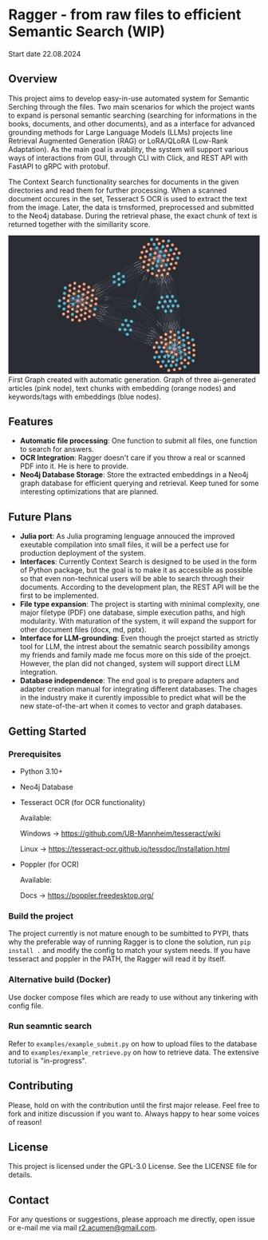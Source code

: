 # Ragger - from raw files to efficient Semantic Search (WIP)

Start date 22.08.2024


## Overview

This project aims to develop easy-in-use automated system for Semantic Serching through the files. Two main scenarios for which the project wants to expand is personal semantic searching (searching for informations in the books, documents, and other documents), and as a interface for advanced grounding methods for Large Language Models (LLMs) projects line Retrieval Augmented Generation (RAG) or LoRA/QLoRA (Low-Rank Adaptation). As the main goal is avability, the system will support various ways of interactions from GUI, through CLI with Click, and REST API with FastAPI to gRPC with protobuf.  

The Context Search functionality searches for documents in the given directories and read them for further processing. When a scanned document occures in the set, Tesseract 5 OCR is used to extract the text from the image. Later, the data is trnsformed, preprocessed and submitted to the Neo4j database. During the retrieval phase, the exact chunk of text is returned together with the simillarity score.

![alt text](./docs/images/FirstGraphFromAutomaticGeneration.png)
    First Graph created with automatic generation. Graph of three ai-generated articles (pink node), text chunks with embedding (orange nodes) and keywords/tags with embeddings (blue nodes).

## Features
- **Automatic file processing**: One function to submit all files, one function to search for answers.
- **OCR Integration**: Ragger doesn't care if you throw a real or scanned PDF into it. He is here to provide.
- **Neo4j Database Storage**: Store the extracted embeddings in a Neo4j graph database for efficient querying and retrieval. Keep tuned for some interesting optimizations that are planned.

## Future Plans
- **Julia port**: As Julia programing lenguage annouced the improved exeutable compilation into small files, it will be a perfect use for production deployment of the system.
- **Interfaces**: Currently Context Search is designed to be used in the form of Python package, but the goal is to make it as accessible as possible so that even non-technical users will be able to search through their documents. According to the development plan, the REST API will be the first to be implemented.
- **File type expansion**: The project is starting with minimal complexity, one major filetype (PDF) one database, simple execution paths, and high modularity. With maturation of the system, it will expand the support for other document files (docx, md, pptx).
- **Interface for LLM-grounding**: Even though the proejct started as strictly tool for LLM, the intrest about the sematnic search possibility amongs my friends and family made me focus more on this side of the proejct. However, the plan did not changed, system will support direct LLM integration.
- **Database independence**: The end goal is to prepare adapters and adapter creation manual for integrating different databases. The chages in the industry make it curently impossible to predict what will be the new state-of-the-art when it comes to vector and graph databases.

## Getting Started
### Prerequisites
- Python 3.10+
- Neo4j Database
- Tesseract OCR (for OCR functionality)
    
    Available:

    Windows -> https://github.com/UB-Mannheim/tesseract/wiki
    
    Linux -> https://tesseract-ocr.github.io/tessdoc/Installation.html

- Poppler (for OCR)

    Available:

    Docs -> https://poppler.freedesktop.org/

### Build the project

The project currently is not mature enough to be sumbitted to PYPI, thats why the preferable way of running Ragger is to clone the solution, run `pip install .` and modify the config to match your system needs. If you have tesseract and poppler in the PATH, the Ragger will read it by itself.

### Alternative build (Docker)

Use docker compose files which are ready to use without any tinkering with config file. 

### Run seamntic search

Refer to `examples/example_submit.py` on how to upload files to the database and to `examples/example_retrieve.py` on how to retrieve data. The extensive tutorial is "in-progress".

## Contributing
Please, hold on with the contribution until the first major release. Feel free to fork and initize discussion if you want to. Always happy to hear some voices of reason!

## License
This project is licensed under the GPL-3.0 License. See the LICENSE file for details.

## Contact
For any questions or suggestions, please approach me directly, open issue or e-mail me via mail r2.acumen@gmail.com.
